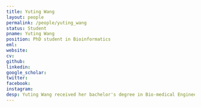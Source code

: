 ```yaml
---
title: Yuting Wang
layout: people
permalink: /people/yuting_wang
status: Student
pname: Yuting Wang
position: PhD student in Bioinformatics
eml: 
website: 
cv: 
github: 
linkedin:
google_scholar: 
twitter: 
facebook: 
instagram:
desp: Yuting Wang received her bachelor's degree in Bio-medical Engineering from Harbin Medical University in 2021. Her research  now focuses on single cell data integration of multiple datasets and explores the tumor microenvironment.
---
```

